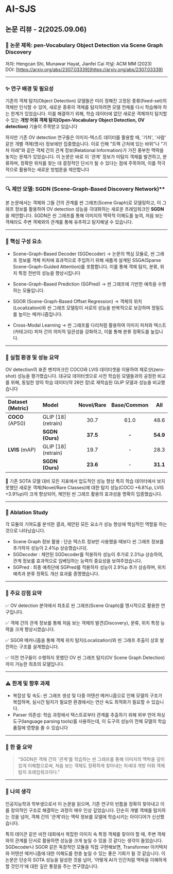 # AI-SJS

## 논문 리뷰 - 2(2025.09.06)

### 🧠 논문 제목: pen-Vocabulary Object Detection via Scene Graph Discovery
저자: Hengcan Shi, Munawar Hayat, Jianfei Cai 
저널: ACM MM (2023)  
DOI: [https://arxiv.org/abs/2307.03339](https://arxiv.org/abs/2307.03339)

---

### ✨ 연구 배경 및 필요성

기존의 객체 탐지(Object Detection) 모델들은 미리 정해진 고정된 종류(fixed-set)의 객체만 인식할 수 있어, 새로운 종류의 객체를 탐지하려면 모델 전체를 다시 학습해야 하는 한계가 있었습니다. 이를 해결하기 위해, 학습 데이터에 없던 새로운 객체까지 탐지할 수 있는 **개방 어휘 객체 탐지(Open-Vocabulary Object Detection, OV detection)** 기술이 주목받고 있습니다

하지만 기존 OV detection 연구들은 이미지-텍스트 데이터를 활용할 때, '기차', '사람' 같은 개별 객체(명사) 정보에만 집중했습니다. 이로 인해 "트랙 근처에 있는 바위"나 "기차 아래"와 같은 객체 간의 관계 정보(Relational Information)가 가진 풍부한 맥락을 놓치는 문제가 있었습니다. 이 논문은 바로 이 '관계' 정보가 미탐지 객체를 발견하고, 분류하며, 정확한 위치를 찾는 데 결정적인 단서가 될 수 있다는 점에 주목하여, 이를 적극적으로 활용하는 새로운 방법론을 제안합니다

-----

### 🔍 제안 모델: SGDN (Scene-Graph-Based Discovery Network)**

본 논문에서는 객체와 그들 간의 관계를 씬 그래프(Scene Graph)로 모델링하고, 이 그래프 정보를 활용하여 OV detection 성능을 극대화하는 새로운 프레임워크인 **SGDN**을 제안합니다. SGDN은 씬 그래프를 통해 이미지의 맥락적 이해도를 높여, 처음 보는 객체라도 주변 객체와의 관계를 통해 유추하고 탐지해낼 수 있습니다.

-----

### 🎯 핵심 구성 요소
- Scene-Graph-Based Decoder  (SGDecoder)
  → 논문의 핵심 모듈로, 씬 그래프 정보를 객체 피처에 효과적으로 주입하기 위해 새롭게 설계된 SSGA(Sparse Scene-Graph-Guided Attention)를 포함합니다. 이를 통해 객체 탐지, 분류, 위치 특정 전반의 성능을 향상시킵니다

- Scene-Graph-Based Prediction (SGPred)
  → 씬 그래프에 기반한 예측을 수행하는 모듈입니다.

- SGOR (Scene-Graph-Based Offset Regression) 
  → 객체의 위치(Localization)와 씬 그래프 모델링이 서로의 성능을 반복적으로 보강하며 정밀도를 높이는 메커니즘입니다.

- Cross-Modal Learning
  → 씬 그래프를 다리처럼 활용하여 이미지 피처와 텍스트(카테고리) 피처 간의 의미적 일관성을 강화하고, 이를 통해 분류 정확도를 높입니다.
-----

### 🧪 실험 환경 및 성능 요약

OV detection의 표준 벤치마크인 COCO와 LVIS 데이터셋을 이용하여 제로샷(zero-shot) 성능을 평가했습니다. 대규모 데이터셋으로 사전 학습된 모델들과의 공정한 비교를 위해, 동일한 양의 학습 데이터(약 26만 장)로 재학습된 GLIP 모델과 성능을 비교했습니다

| Dataset (Metric) | Model | Novel/Rare | Base/Common | All |
| :--- | :--- | :---: | :---: | :---: |
| **COCO** (AP50) | GLIP [18] (retrain) | 30.7 | 61.0 | 48.6 |
| | **SGDN (Ours)** | **37.5** | **-** | **54.9** |
| **LVIS** (mAP) | GLIP [18] (retrain) | 19.7 | - | 28.3 |
| | **SGDN (Ours)** | **23.6** | - | **31.1** |

📌 기존 SOTA 모델 대비 모든 지표에서 압도적인 성능 향상
특히 학습 데이터에서 보지 못했던 새로운 객체(Novel/Rare Classes)에 대한 탐지 성능(COCO +6.8%p, LVIS +3.9%p)이 크게 향상되어, 제안된 씬 그래프 활용의 효과성을 명확히 입증했습니다.

-----

### 🧪 Ablation Study

각 모듈의 기여도를 분석한 결과, 제안된 모든 요소가 성능 향상에 핵심적인 역할을 하는 것으로 나타났습니다.

- Scene Graph 정보 활용 : 단순 텍스트 정보만 사용했을 때보다 씬 그래프 정보를 추가하자 성능이 2.4%p 상승했습니다[.
- SGDecoder : 제안된 SGDecoder를 적용하자 성능이 추가로 2.3%p 상승하여, 관계 정보를 효과적으로 임베딩하는 능력의 중요성을 보여주었습니다.
- SGPred : 최종 예측단에 SGPred를 적용하자 성능이 2.9%p 추가 상승하며, 위치 예측과 분류 정확도 개선 효과를 증명했습니다.

-----

### 🧠 주요 강점 요약

✅ OV detection 분야에서 최초로 씬 그래프(Scene Graph)를 명시적으로 활용한 연구입니다.

✅ 객체 간의 관계 정보를 통해 처음 보는 객체의 발견(Discovery), 분류, 위치 특정 능력을 크게 향상시켰습니다.

✅ SGOR 메커니즘을 통해 객체 위치 탐지(Localization)와 씬 그래프 추출이 상호 발전하는 구조를 설계했습니다.

✅ 이전 연구들이 수행하지 못했던 OV 씬 그래프 탐지(OV Scene Graph Detection)까지 가능한 최초의 모델입니다.

-----

### ⚠️ 한계 및 향후 과제

  * 복잡성 및 속도: 씬 그래프 생성 및 다중 어텐션 메커니즘으로 인해 모델의 구조가 복잡하며, 실시간 탐지가 필요한 환경에서는 연산 속도 최적화가 필요할 수 있습니다.
  * Parser 의존성: 학습 과정에서 텍스트로부터 관계를 추출하기 위해 외부 언어 파싱 도구(language parsing tools)를 사용하는데, 이 도구의 성능이 전체 모델의 학습 품질에 영향을 줄 수 있습니다

-----

### 💬 한 줄 요약

> "SGDN은 객체 간의 '관계'를 학습하는 씬 그래프를 통해 이미지의 맥락을 깊이 있게 이해함으로써, 처음 보는 객체도 정확하게 찾아내는 차세대 개방 어휘 객체 탐지 프레임워크이다."

-----

### 💭 나의 생각

인공지능학과 학부생으로서 이 논문을 읽으며, 기존 연구의 빈틈을 정확히 찾아내고 이를 창의적인 구조로 해결하는 과정이 매우 인상 깊었습니다. 단순히 개별 객체를 탐지하는 것을 넘어, 객체 간의 '관계'라는 맥락 정보를 모델에 학습시키는 아이디어가 신선했습니다.

특히 데이콘 같은 비전 대회에서 복잡한 이미지 속 특정 객체를 찾아야 할 때, 주변 객체와의 관계를 단서로 활용하면 성능을 크게 높일 수 있을 것 같다는 생각이 들었습니다. SGDecoder나 SGOR 같은 독창적인 모듈을 직접 구현해보면, Transformer 아키텍처와 어텐션 메커니즘에 대한 이해도를 한층 높일 수 있는 좋은 기회가 될 것 같습니다. 이 논문은 단순히 SOTA 성능을 달성한 것을 넘어, '어떻게 AI가 인간처럼 맥락을 이해하게 할 것인가'에 대한 깊은 통찰을 주는 연구였습니다.

